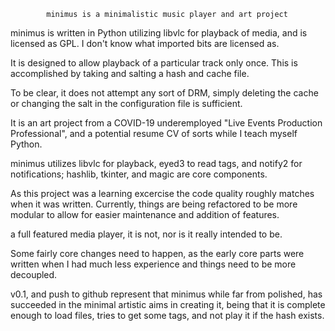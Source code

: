             minimus is a minimalistic music player and art project


minimus is written in Python utilizing libvlc for playback of media,
and is licensed as GPL. I don't know what imported bits are licensed as.

It is designed to allow playback of a particular track only once.
This is accomplished by taking and salting a hash and cache file.

To be clear, it does not attempt any sort of DRM, simply deleting the cache
or changing the salt in the configuration file is sufficient.

It is an art project from a COVID-19 underemployed "Live Events Production Professional",
and a potential resume CV of sorts while I teach myself Python.

minimus utilizes libvlc for playback, eyed3 to read tags, and notify2
for notifications; hashlib, tkinter, and magic are core components. 


As this project was a learning excercise the code quality roughly
matches when it was written. Currently, things are being refactored to be more modular
to allow for easier maintenance and addition of features.

a full featured media player, it is not, nor is it really intended to be.

Some fairly core changes need to happen, as the early core parts were 
written when I had much less experience and things need to be more decoupled.

v0.1, and push to github represent that minimus while far from polished, 
has succeeded in the minimal artistic aims in creating it, being that it is complete
enough to load files, tries to get some tags, and not play it if the hash exists.


